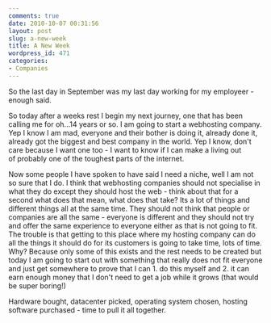 ```yaml
---
comments: true
date: 2010-10-07 00:31:56
layout: post
slug: a-new-week
title: A New Week
wordpress_id: 471
categories:
- Companies
---
```


So the last day in September was my last day working for my employeer - enough said.

So today after a weeks rest I begin my next journey, one that has been calling me for oh...14 years or so. I am going to start a webhosting company. Yep I know I am mad, everyone and their bother is doing it, already done it, already got the biggest and best company in the world. Yep I know, don't care because I want one too - I want to know if I can make a living out of probably one of the toughest parts of the internet.

Now some people I have spoken to have said I need a niche, well I am not so sure that I do. I think that webhosting companies should not specialise in what they do except they should host the web - think about that for a second what does that mean, what does that take? Its a lot of things and different things all at the same time. They should not think that people or companies are all the same - everyone is different and they should not try and offer the same experience to everyone either as that is not going to fit. The trouble is that getting to this place where my hosting company can do all the things it should do for its customers is going to take time, lots of time. Why? Because only some of this exists and the rest needs to be created but today I am going to start out with something that really does not fit everyone and just get somewhere to prove that I can 1. do this myself and 2. it can earn enough money that I don't need to get a job while it grows (that would be super boring!)

Hardware bought, datacenter picked, operating system chosen, hosting software purchased - time to pull it all together.
